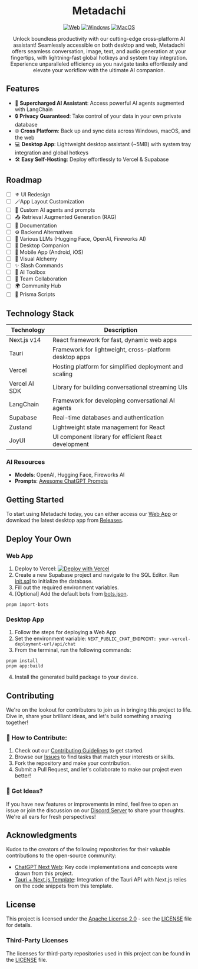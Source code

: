 <div align="center">
<h1 align="center">Metadachi</h1>

[![Web][Web-image]][web-url]
[![Windows][Windows-image]][download-url]
[![MacOS][MacOS-image]][download-url]

[web-url]: https://app.metadachi.com
[download-url]: https://github.com/Phanturne/metadachi/releases
[Web-image]: https://img.shields.io/badge/Web-PWA-orange?logo=microsoftedge
[Windows-image]: https://img.shields.io/badge/-Windows-blue?logo=windows
[MacOS-image]: https://img.shields.io/badge/-MacOS-black?logo=apple
[Linux-image]: https://img.shields.io/badge/-Linux-333?logo=ubuntu

Unlock boundless productivity with our cutting-edge cross-platform AI assistant! Seamlessly accessible on both desktop and web, Metadachi offers seamless conversation, image, text, and audio generation at your fingertips, with lightning-fast global hotkeys and system tray integration. Experience unparalleled efficiency as you navigate tasks effortlessly and elevate your workflow with the ultimate AI companion.

</div>

## Features
- 🚀 **Supercharged AI Assistant**: Access powerful AI agents augmented with LangChain
- 🔒 **Privacy Guaranteed**: Take control of your data in your own private database
- 🌐 **Cross Platform**: Back up and sync data across Windows, macOS, and the web
- 💻 **Desktop App**: Lightweight desktop assistant (~5MB) with system tray integration and global hotkeys
- 🛠️ **Easy Self-Hosting**: Deploy effortlessly to Vercel & Supabase

## Roadmap
- [ ] ⚜️ UI Redesign
- [ ] 🪄App Layout Customization
- [ ] 🤖 Custom AI agents and prompts
- [ ] 📤 Retrieval Augmented Generation (RAG)
- [ ] 📖 Documentation
- [ ] ⚙️ Backend Alternatives
- [ ] 🤖 Various LLMs (Hugging Face, OpenAI, Fireworks AI)
- [ ] 🐶 Desktop Companion
- [ ] 📱 Mobile App (Android, iOS)
- [ ] 🎨 Visual Alchemy
- [ ] ✨ Slash Commands
- [ ] 🧰 AI Toolbox
- [ ] 🤝 Team Collaboration
- [ ] 🌍 Community Hub
- [ ] 📁 Prisma Scripts

## Technology Stack
| Technology         | Description                                             |
|--------------------|---------------------------------------------------------|
| Next.js v14        | React framework for fast, dynamic web apps              |
| Tauri              | Framework for lightweight, cross-platform desktop apps  |
| Vercel             | Hosting platform for simplified deployment and scaling  |
| Vercel AI SDK      | Library for building conversational streaming UIs       |
| LangChain          | Framework for developing conversational AI agents       |
| Supabase           | Real-time databases and authentication                  |
| Zustand            | Lightweight state management for React                  |
| JoyUI              | UI component library for efficient React development    |


### AI Resources
* **Models**: OpenAI, Hugging Face, Fireworks AI
* **Prompts**: [Awesome ChatGPT Prompts](https://github.com/f/awesome-chatgpt-prompts)

## Getting Started
To start using Metadachi today, you can either access our [Web App](https://app.metadachi.com) or download the latest desktop app from [Releases](https://github.com/phanturne/metadachi/releases).

## Deploy Your Own
### Web App
1. Deploy to Vercel:
   [![Deploy with Vercel](https://vercel.com/button)](https://vercel.com/new/clone?repository-url=https%3A%2F%2Fgithub.com%2Fphanturne%2Fmetadachi&project-name=metadachi&repository-name=metadachi&demo-title=Metadachi&demo-url=https%3A%2F%2Fapp.metadachi.com)
2. Create a new Supabase project and navigate to the SQL Editor. Run [init.sql](supabase/init.sql) to initialize the database.
3. Fill out the required environment variables.
4. [Optional] Add the default bots from [bots.json](supabase/bots.json).
```shell
pnpm import-bots
```

### Desktop App
1. Follow the steps for deploying a Web App
2. Set the environment variable: `NEXT_PUBLIC_CHAT_ENDPOINT: your-vercel-deployment-url/api/chat`
3. From the terminal, run the following commands:
```shell
pnpm install
pnpm app:build
```
4. Install the generated build package to your device.

## Contributing
We're on the lookout for contributors to join us in bringing this project to life. Dive in, share your brilliant ideas, and let's build something amazing together!

### 🌟 How to Contribute:
1. Check out our [Contributing Guidelines]() to get started.
2. Browse our [Issues](https://github.com/phanturne/metadachi/issues) to find tasks that match your interests or skills.
3. Fork the repository and make your contribution.
4. Submit a Pull Request, and let's collaborate to make our project even better!

### 🤔 Got Ideas?
If you have new features or improvements in mind, feel free to open an issue or join the discussion on our [Discord Server]() to share your thoughts. We're all ears for fresh perspectives!

## Acknowledgments
Kudos to the creators of the following repositories for their valuable contributions to the open-source community:
- [ChatGPT Next Web](https://github.com/Yidadaa/ChatGPT-Next-Web): Key code implementations and concepts were drawn from this project.
- [Tauri + Next.js Template](https://github.com/kvnxiao/tauri-nextjs-template): Integration of the Tauri API with Next.js relies on the code snippets from this template.

## License
This project is licensed under the [Apache License 2.0](LICENSE) - see the [LICENSE](LICENSE) file for details.

### Third-Party Licenses
The licenses for third-party repositories used in this project can be found in the [LICENSE](LICENSE) file.